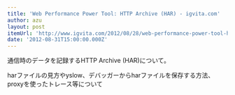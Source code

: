 ```yaml
---
title: 'Web Performance Power Tool: HTTP Archive (HAR) - igvita.com'
author: azu
layout: post
itemUrl: 'http://www.igvita.com/2012/08/28/web-performance-power-tool-http-archive-har/'
date: '2012-08-31T15:00:00.000Z'
---
```

通信時のデータを記録するHTTP Archive (HAR)について。

harファイルの見方やyslow、デバッガーからharファイルを保存する方法、proxyを使ったトレース等について
